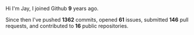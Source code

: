 Hi I'm Jay, I joined Github **9** years ago.

Since then I've pushed **1362** commits, opened **61** issues, submitted **146** pull requests, and contributed to **16** public repositories.

